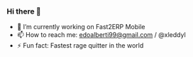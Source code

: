 ### Hi there 👋

- 🔭 I’m currently working on Fast2ERP Mobile
- 📫 How to reach me: edoalberti99@gmail.com / @xleddyl
- ⚡ Fun fact: Fastest rage quitter in the world
